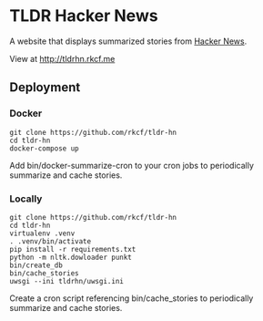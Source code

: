 # TLDR Hacker News

A website that displays summarized stories from [Hacker News](https://news.ycombinator.com/).

View at http://tldrhn.rkcf.me

## Deployment

### Docker

```
git clone https://github.com/rkcf/tldr-hn
cd tldr-hn
docker-compose up
```

Add bin/docker-summarize-cron to your cron jobs to periodically summarize and cache stories.

### Locally

```
git clone https://github.com/rkcf/tldr-hn
cd tldr-hn
virtualenv .venv
. .venv/bin/activate
pip install -r requirements.txt
python -m nltk.dowloader punkt
bin/create_db
bin/cache_stories
uwsgi --ini tldrhn/uwsgi.ini
```

Create a cron script referencing bin/cache_stories to periodically summarize and cache stories.
